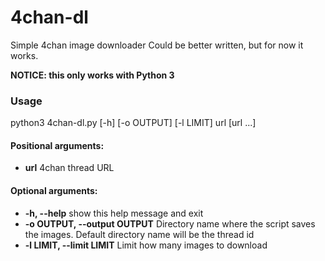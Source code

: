 # 4chan-dl
Simple 4chan image downloader
Could be better written, but for now it works.

**NOTICE: this only works with Python 3**

### Usage
python3 4chan-dl.py [-h] [-o OUTPUT] [-l LIMIT] url [url ...]


#### Positional arguments:

* **url**  4chan thread URL

#### Optional arguments:

* **-h, --help**  show this help message and exit
* **-o OUTPUT, --output OUTPUT**  Directory name where the script saves the images. Default directory name will be the thread id
* **-l LIMIT, --limit LIMIT**  Limit how many images to download
